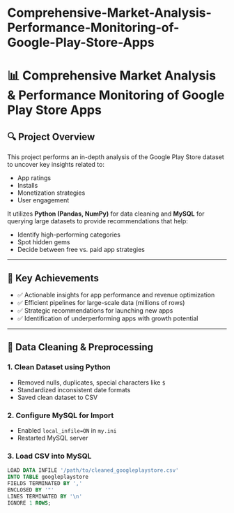 # Comprehensive-Market-Analysis-Performance-Monitoring-of-Google-Play-Store-Apps
# 📊 Comprehensive Market Analysis & Performance Monitoring of Google Play Store Apps

## 🔍 Project Overview
This project performs an in-depth analysis of the Google Play Store dataset to uncover key insights related to:
- App ratings
- Installs
- Monetization strategies
- User engagement

It utilizes **Python (Pandas, NumPy)** for data cleaning and **MySQL** for querying large datasets to provide recommendations that help:
- Identify high-performing categories
- Spot hidden gems
- Decide between free vs. paid app strategies

---

## 🌟 Key Achievements
- ✅ Actionable insights for app performance and revenue optimization
- ✅ Efficient pipelines for large-scale data (millions of rows)
- ✅ Strategic recommendations for launching new apps
- ✅ Identification of underperforming apps with growth potential

---

## 📂 Data Cleaning & Preprocessing

### 1. Clean Dataset using Python
- Removed nulls, duplicates, special characters like `$`
- Standardized inconsistent date formats
- Saved clean dataset to CSV

### 2. Configure MySQL for Import
- Enabled `local_infile=ON` in `my.ini`
- Restarted MySQL server

### 3. Load CSV into MySQL
```sql
LOAD DATA INFILE '/path/to/cleaned_googleplaystore.csv'
INTO TABLE googleplaystore
FIELDS TERMINATED BY ','
ENCLOSED BY '"'
LINES TERMINATED BY '\n'
IGNORE 1 ROWS;
